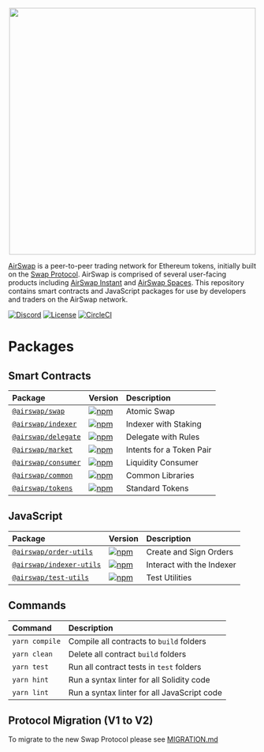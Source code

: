 <center>
<br />
<img src="https://swap.tech/images/airswap-high-res.png" width="500"/>
<br />
</center>

[AirSwap](https://www.airswap.io/) is a peer-to-peer trading network for Ethereum tokens, initially built on the [Swap Protocol](https://swap.tech/whitepaper/). AirSwap is comprised of several user-facing products including [AirSwap Instant](https://instant.airswap.io/) and [AirSwap Spaces](https://spaces.airswap.io/). This repository contains smart contracts and JavaScript packages for use by developers and traders on the AirSwap network.

[![Discord](https://img.shields.io/discord/590643190281928738.svg)](https://discord.gg/sDKbWUN)
[![License](https://img.shields.io/badge/License-Apache%202.0-blue.svg)](https://opensource.org/licenses/Apache-2.0)
[![CircleCI](https://circleci.com/gh/airswap/airswap-protocols.svg?style=svg&circle-token=73bd6668f836ce4306dbf6ca32109ddbb5b7e1fe)](https://circleci.com/gh/airswap/airswap-protocols)

# Packages

## Smart Contracts

| Package                                    | Version                                                                                                     | Description              |
| :----------------------------------------- | :---------------------------------------------------------------------------------------------------------- | :----------------------- |
| [`@airswap/swap`](/contracts/swap)         | [![npm](https://img.shields.io/npm/v/airswap/swap.svg)](https://www.npmjs.com/package/airswap/swap)         | Atomic Swap              |
| [`@airswap/indexer`](/contracts/indexer)   | [![npm](https://img.shields.io/npm/v/airswap/indexer.svg)](https://www.npmjs.com/package/airswap/indexer)   | Indexer with Staking     |
| [`@airswap/delegate`](/contracts/delegate) | [![npm](https://img.shields.io/npm/v/airswap/delegate.svg)](https://www.npmjs.com/package/airswap/delegate) | Delegate with Rules      |
| [`@airswap/market`](/contracts/market)     | [![npm](https://img.shields.io/npm/v/airswap/market.svg)](https://www.npmjs.com/package/airswap/market)     | Intents for a Token Pair |
| [`@airswap/consumer`](/contracts/consumer) | [![npm](https://img.shields.io/npm/v/airswap/consumer.svg)](https://www.npmjs.com/package/airswap/consumer) | Liquidity Consumer       |
| [`@airswap/common`](/contracts/common)     | [![npm](https://img.shields.io/npm/v/airswap/common.svg)](https://www.npmjs.com/package/airswap/common)     | Common Libraries         |
| [`@airswap/tokens`](/contracts/tokens)     | [![npm](https://img.shields.io/npm/v/airswap/tokens.svg)](https://www.npmjs.com/package/airswap/tokens)     | Standard Tokens          |

## JavaScript

| Package                                             | Version                                                                                                               | Description               |
| :-------------------------------------------------- | :-------------------------------------------------------------------------------------------------------------------- | :------------------------ |
| [`@airswap/order-utils`](/packages/order-utils)     | [![npm](https://img.shields.io/npm/v/airswap/order-utils.svg)](https://www.npmjs.com/package/airswap/order-utils)     | Create and Sign Orders    |
| [`@airswap/indexer-utils`](/packages/indexer-utils) | [![npm](https://img.shields.io/npm/v/airswap/indexer-utils.svg)](https://www.npmjs.com/package/airswap/indexer-utils) | Interact with the Indexer |
| [`@airswap/test-utils`](/packages/test-utils)       | [![npm](https://img.shields.io/npm/v/airswap/test-utils.svg)](https://www.npmjs.com/package/airswap/test-utils)       | Test Utilities            |

## Commands

| Command        | Description                                 |
| :------------- | :------------------------------------------ |
| `yarn compile` | Compile all contracts to `build` folders    |
| `yarn clean`   | Delete all contract `build` folders         |
| `yarn test`    | Run all contract tests in `test` folders    |
| `yarn hint`    | Run a syntax linter for all Solidity code   |
| `yarn lint`    | Run a syntax linter for all JavaScript code |

## Protocol Migration (V1 to V2)

To migrate to the new Swap Protocol please see [MIGRATION.md](/contracts/swap/MIGRATION.md)
